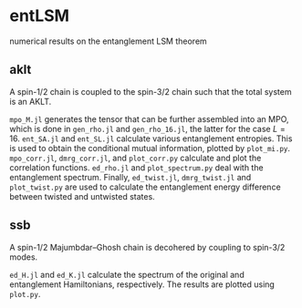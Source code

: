 # entLSM
numerical results on the entanglement LSM theorem

## aklt
A spin-1/2 chain is coupled to the spin-3/2 chain such that the total system is an AKLT.

`mpo_M.jl` generates the tensor that can be further assembled into an MPO, which is done in `gen_rho.jl` and `gen_rho_16.jl`, the latter for the case $L=16$. `ent_SA.jl` and `ent_SL.jl` calculate various entanglement entropies. This is used to obtain the conditional mutual information, plotted by `plot_mi.py`. `mpo_corr.jl`, `dmrg_corr.jl`, and `plot_corr.py` calculate and plot the correlation functions. `ed_rho.jl` and `plot_spectrum.py` deal with the entanglement spectrum. Finally, `ed_twist.jl`, `dmrg_twist.jl` and `plot_twist.py` are used to calculate the entanglement energy difference between twisted and untwisted states.

## ssb
A spin-1/2 Majumbdar–Ghosh chain is decohered by coupling to spin-3/2 modes.

`ed_H.jl` and `ed_K.jl` calculate the spectrum of the original and entanglement Hamiltonians, respectively. The results are plotted using `plot.py`.
